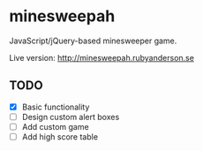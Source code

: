 # minesweepah
JavaScript/jQuery-based minesweeper game.

Live version: http://minesweepah.rubyanderson.se

## TODO
- [x] Basic functionality
- [ ] Design custom alert boxes
- [ ] Add custom game
- [ ] Add high score table
